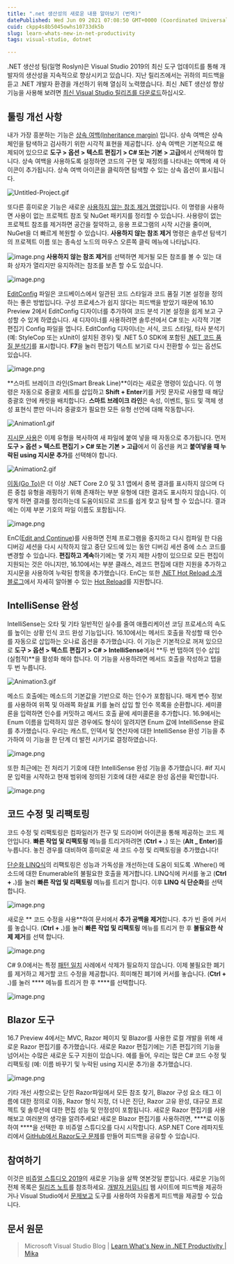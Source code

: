 ```yaml
---
title: ".net 생산성의 새로운 내용 알아보기 (번역)"
datePublished: Wed Jun 09 2021 07:08:50 GMT+0000 (Coordinated Universal Time)
cuid: ckpp4s8b5045owhs10733dk5b
slug: learn-whats-new-in-net-productivity
tags: visual-studio, dotnet

---
```


.NET 생산성 팀(일명 Roslyn)은 Visual Studio 2019의 최신 도구 업데이트를 통해 개발자의 생산성을 지속적으로 향상시키고 있습니다. 지난 릴리즈에서는 귀하의 피드백을 듣고 .NET 개발자 환경을 개선하기 위해 열심히 노력했습니다. 최신 .NET 생산성 향상 기능을 사용해 보려면 [최신 Visual Studio 릴리즈를 다운로드](https://visualstudio.microsoft.com/vs/)하십시오.

## 툴링 개선 사항

내가 가장 흥분하는 기능은 [상속 여백(Inheritance margin)](https://docs.microsoft.com/visualstudio/ide/reference/options-text-editor-csharp-advanced?view=vs-2019#inheritance-margin) 입니다. 상속 여백은 상속 체인을 탐색하고 검사하기 위한 시각적 표현을 제공합니다. 상속 여백은 기본적으로 해제되어 있으므로 **도구 > 옵션 > 텍스트 편집기 > C# 또는 기본 > 고급**에서 선택해야 합니다. 상속 여백을 사용하도록 설정하면 코드의 구현 및 재정의를 나타내는 여백에 새 아이콘이 추가됩니다. 상속 여백 아이콘을 클릭하면 탐색할 수 있는 상속 옵션이 표시됩니다.

![Untitled-Project.gif](https://devblogs.microsoft.com/visualstudio/wp-content/uploads/sites/4/2022/06/Untitled-Project.gif)

또다른 흥미로운 기능은 새로운 [사용하지 않는 참조 제거 명령](https://docs.microsoft.com/visualstudio/ide/reference/remove-unused-references?view=vs-2019)입니다. 이 명령을 사용하면 사용이 없는 프로젝트 참조 및 NuGet 패키지를 정리할 수 있습니다. 사용량이 없는 프로젝트 참조를 제거하면 공간을 절약하고, 응용 프로그램의 시작 시간을 줄이며, NuGet을 더 빠르게 복원할 수 있습니다. **사용하지 않는 참조  제거** 명령은 솔루션 탐색기의 프로젝트 이름 또는 종속성 노드의 마우스 오른쪽 클릭 메뉴에 나타납니다.

![image.png](https://cdn.hashnode.com/res/hashnode/image/upload/v1623218656464/GDkU-VUJp.png)
**사용하지 않는 참조 제거**를 선택하면 제거될 모든 참조를 볼 수 있는 대화 상자가 열리지만 유지하려는 참조를 보존 할 수도 있습니다.

![image.png](https://cdn.hashnode.com/res/hashnode/image/upload/v1623218720568/KAEjUMzpb.png)

[EditConfig](https://docs.microsoft.com/visualstudio/ide/create-portable-custom-editor-options?view=vs-2019) 파일은 코드베이스에서 일관된 코드 스타일과 코드 품질 기본 설정을 정의하는 좋은 방법입니다. 구성 프로세스가 쉽지 않다는 피드백을 받았기 때문에 16.10 Preview 2에서 EditConfig 디자이너를 추가하여 코드 분석 기본 설정을 쉽게 보고 구성할 수 있게 하였습니다. 새 디자이너를 사용하려면 솔루션에서 C# 또는 시각적 기본 편집기 Config 파일을 엽니다. EditConfig 디자이너는 서식, 코드 스타일, 타사 분석기(예: StyleCop 또는 xUnit이 설치된 경우) 및 .NET 5.0 SDK에 포함된 [.NET 코드 품질 분석기](https://docs.microsoft.com/dotnet/fundamentals/code-analysis/overview)를 표시합니다. **F7**을 눌러 편집기 텍스트 보기로 다시 전환할 수 있는 옵션도 있습니다.

![image.png](https://cdn.hashnode.com/res/hashnode/image/upload/v1623218881852/UFCpUO2-K.png)

**스마트 브레이크 라인(Smart Break Line)**이라는 새로운 명령이 있습니다. 이 명령은 자동으로 중괄호 세트를 삽입하고 **Shift + Enter**키를 커밋 문자로 사용할 때 해당 중괄호 안에 캐럿을 배치합니다. **스마트 브레이크 라인**은 속성, 이벤트, 필드 및 객체 생성 표현식 뿐만 아니라 중괄호가 필요한 모든 유형 선언에 대해 작동합니다.

![Animation1.gif](https://cdn.hashnode.com/res/hashnode/image/upload/v1623219793531/G7v2VMH4F.gif)

[지시문 사용](https://docs.microsoft.com/en-us/visualstudio/ide/visual-csharp-intellisense?view=vs-2019#add-missing-using-directives-on-paste)은 이제 유형을 복사하여 새 파일에 붙여 넣을 때 자동으로 추가됩니다. 먼저 **도구 > 옵션 > 텍스트 편집기 > C# 또는 기본 > 고급**에서 이 옵션을 켜고 **붙여넣을 때 누락된 using 지시문 추가**를 선택해야 합니다.

![Animation2.gif](https://cdn.hashnode.com/res/hashnode/image/upload/v1623220175861/ZbBzhxIIA.gif)

[이동(Go To)](https://docs.microsoft.com/visualstudio/ide/go-to?view=vs-2019)은 더 이상 .NET Core 2.0 및 3.1 앱에서 중복 결과를 표시하지 않으며 다른 중첩 유형을 래핑하기 위해 존재하는 부분 유형에 대한 결과도 표시하지 않습니다. 이렇게 하면 결과를 정리하는데 도움이되므로 코드를 쉽게 찾고 탐색 할 수 있습니다. 결과에는 이제 부분 기호의 파일 이름도 포함됩니다.

![image.png](https://cdn.hashnode.com/res/hashnode/image/upload/v1623220370460/RZ-ksb-q2.png)

EnC([Edit and Continue](https://docs.microsoft.com/visualstudio/debugger/edit-and-continue?view=vs-2019))를 사용하면 전체 프로그램을 중지하고 다시 컴파일 한 다음 디버깅 세션을 다시 시작하지 않고 중단 모드에 있는 동안 디버깅 세션 중에 소스 코드를 변경할 수 있습니다. **편집하고 계속**하기에는 몇 가지 제한 사항이 있으므로 모든 편집이 지원되는 것은 아니지만, 16.10에서는 부분 클래스, 레코드 편집에 대한 지원을 추가하고 지시문을 사용하여 누락된 항목을 추가했습니다. EnC는 또한 [.NET Hot Reload 소개 블로그](https://devblogs.microsoft.com/dotnet/introducing-net-hot-reload/)에서 자세히 알아볼 수 있는 [Hot Reload](https://devblogs.microsoft.com/dotnet/introducing-net-hot-reload/)를 지원합니다.

## IntelliSense 완성
IntelliSense는 오타 및 기타 일반적인 실수를 줄여 애플리케이션 코딩 프로세스의 속도를 높이는 상황 인식 코드 완성 기능입니다.
16.10에서는 메서드 호출을 작성할 때 인수를 자동으로 삽입하는 오나료 옵션을 추가했습니다. 이 기능은 기본적으로 꺼져 있으므로 **도구 > 옵션 > 텍스트 편집기 > C# > IntelliSense**에서 **두 번 탭하여 인수 삽입(실험적)**을 활성화 해야 합니다. 이 기능을 사용하려면 메서드 호출을 작성하고 탭을 두 번 누릅니다.

![Animation3.gif](https://cdn.hashnode.com/res/hashnode/image/upload/v1623220935043/QIDPihAyL.gif)

메소드 호출에는 메소드의 기본값을 기반으로 하는 인수가 포함됩니다. 매게 변수 정보를 사용하여 위쪽 및 아래쪽 화살표 키를 눌러 삽입 할 인수 목록을 순환합니다. 세미콜론을 입력하면 인수를 커밋하고 메서드 호출 끝에 세미콜론을 추가합니다.
16.9에서는 Enum 이름을 입력하지 않은 경우에도 형식이 알려지면 Enum 값에 IntelliSense 완료를 추가했습니다. 우리는 캐스트, 인덱서 및 연산자에 대한 IntelliSense 완성 기능을 추가하여 이 기능을 한 단계 더 발전 시키기로 결정하였습니다.

![image.png](https://cdn.hashnode.com/res/hashnode/image/upload/v1623221063478/nf7uscOFN.png)

또한 최근에는 전 처리기 기호에 대한 IntelliSense 완성 기능을 추가했습니다. #if 지시문 입력을 시작하고 현재 범위에 정의된 기호에 대한 새로운 완성 옵션을 확인합니다.

![image.png](https://cdn.hashnode.com/res/hashnode/image/upload/v1623221139612/LnQUrW5QQ.png)

## 코드 수정 및 리팩토링
코드 수정 및 리팩토링은 컴파일러가 전구 및 드라이버 아이콘을 통해 제공하는 코드 제안입니다. **빠른 작업 및 리팩토링** 메뉴를 트리거하려면 (**Ctrl + .**) 또는 (**Alt _ Enter**)를 누릅니다. 놓친 경우를 대비하여 흥미로운 새 코드 수정 및 리팩토링을 추가했습니다!

[단순화 LINQ식](https://docs.microsoft.com/en-us/visualstudio/ide/reference/simplify-linq-expression?view=vs-2019)의 리팩토링은 성능과 가독성을 개선하는데 도움이 되도록 .Where() 메소드에 대한 Enumerable의 불필요한 호출을 제거합니다. LINQ식에 커서를 놓고 (**Ctrl + .**)를 눌러 **빠른 작업 및 리팩토링** 메뉴를 트리거 합니다. 이후 **LINQ 식 단순화**를 선택 합니다.

![image.png](https://cdn.hashnode.com/res/hashnode/image/upload/v1623221522600/IXuRxB_RK.png)

새로운 ** 코드 수정을 사용**하여 문서에서 **추가 공백을 제거**합니다. 추가 빈 줄에 커서를 놓습니다. (**Ctrl + .**)를 눌러 **빠른 작업 및 리팩토링** 메뉴를 트리거 한 후 **불필요한 삭제 제거**를 선택 합니다.

![image.png](https://cdn.hashnode.com/res/hashnode/image/upload/v1623222226139/G1fomIRhv.png)

C# 9.0에서는 특정 [패턴 일치](https://docs.microsoft.com/dotnet/csharp/pattern-matching) 사례에서 삭제가 필요하지 않습니다. 이제 불필요한 폐기를 제거하고 제거할 코드 수정을 제공합니다. 희미해진 폐기에 커서를 놓습니다. (**Ctrl + .**)를 눌러 **** 메뉴를 트리거 한 후 ****를 선택합니다.

![image.png](https://cdn.hashnode.com/res/hashnode/image/upload/v1623222297944/l_JlDNiW7.png)

## Blazor 도구
16.7 Preview 4에서는 MVC, Razor 페이지 및 Blazor를 사용한 로컬 개발을 위해 새로운 Razor 편집기를 추가했습니다. 새로운 Razor 편집기에는 기존 편집기의 기능을 넘어서는 수많은 새로운 도구 지원이 있습니다. 예를 들어, 우리는 많은 C# 코드 수정 및 리팩토링 (예: 이름 바꾸기 및 누락된 using 지시문 추가)을 추가했습니다.

![image.png](https://cdn.hashnode.com/res/hashnode/image/upload/v1623222321042/SjZFbuUrt.png)

기타 개선 사항으로는 닫힌 Razor파일에서 모든 참조 찾기, Blazor 구성 요소 태그 이름에 대한 정의로 이동, Razor 형식 지정, 더 나은 진단, Razor 고유 완성, 대규모 프로젝트 및 솔루션에 대한 편집 성능 및 안정성이 포함됩니다. 새로운 Razor 편집기를 사용해보고 여러분의 생각을 알려주세요! 새로운 Blazor 편집기를 사용하려면, ****로 이동하여 ****을 선택한 후 비쥬얼 스튜디오를 다시 시작합니다. ASP.NET Core 레파지토리에서 [GitHub에서 Razor도구 문제](https://github.com/dotnet/aspnetcore/issues/new?template=razor_tooling.md)를 만들어 피드백을 공유할 수 있습니다.

## 참여하기
이것은 [비쥬얼 스튜디오 2019](https://visualstudio.microsoft.com/downloads/)의 새로운 기능을 살짝 엿본것일 뿐입니다. 새로운 기능의 전체 목록은 [릴리즈 노트](https://docs.microsoft.com/visualstudio/releases/2019/release-notes)를 참조하세요. [개발자 커뮤니티](https://developercommunity.visualstudio.com/spaces/8/index.html) 웹 사이트에 피드백을 제공하거나 Visual Studio에서 [문제보고](https://docs.microsoft.com/visualstudio/ide/how-to-report-a-problem-with-visual-studio) 도구를 사용하여 자유롭게 피드백을 제공할 수 있습니다.

## 문서 원문
> Microsoft Visual Studio Blog | [Learn What's New in .NET Productivity | Mika](https://devblogs.microsoft.com/visualstudio/learn-whats-new-in-net-productivity/)